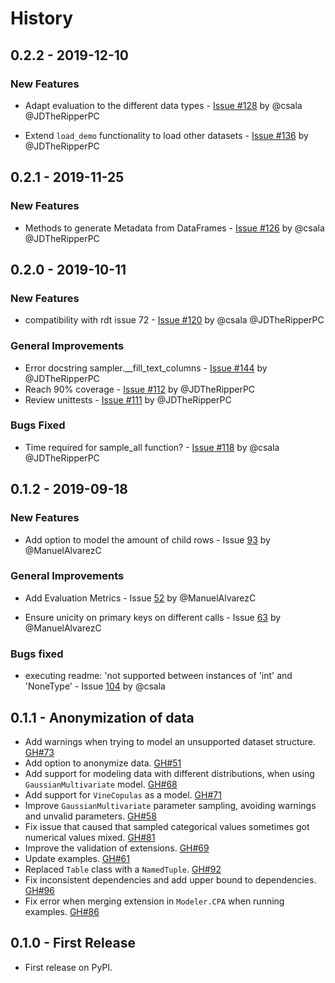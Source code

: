 # History

## 0.2.2 - 2019-12-10

### New Features

* Adapt evaluation to the different data types - [Issue #128](https://github.com/HDI-Project/SDV/issues/128) by @csala @JDTheRipperPC

* Extend `load_demo` functionality to load other datasets - [Issue #136](https://github.com/HDI-Project/SDV/issues/136) by @JDTheRipperPC

## 0.2.1 - 2019-11-25

### New Features

* Methods to generate Metadata from DataFrames - [Issue #126](https://github.com/HDI-Project/SDV/issues/126) by @csala @JDTheRipperPC

## 0.2.0 - 2019-10-11

### New Features

* compatibility with rdt issue 72 - [Issue #120](https://github.com/HDI-Project/SDV/issues/120) by @csala @JDTheRipperPC

### General Improvements

* Error docstring sampler.__fill_text_columns - [Issue #144](https://github.com/HDI-Project/SDV/issues/114) by @JDTheRipperPC
* Reach 90% coverage - [Issue #112](https://github.com/HDI-Project/SDV/issues/112) by @JDTheRipperPC
* Review unittests - [Issue #111](https://github.com/HDI-Project/SDV/issues/111) by @JDTheRipperPC

### Bugs Fixed

* Time required for sample_all function? - [Issue #118](https://github.com/HDI-Project/SDV/issues/118) by @csala @JDTheRipperPC

## 0.1.2 - 2019-09-18

### New Features

* Add option to model the amount of child rows - Issue [93](https://github.com/HDI-Project/SDV/issues/93) by @ManuelAlvarezC

### General Improvements

* Add Evaluation Metrics - Issue [52](https://github.com/HDI-Project/SDV/issues/52) by @ManuelAlvarezC

* Ensure unicity on primary keys on different calls - Issue [63](https://github.com/HDI-Project/SDV/issues/63) by @ManuelAlvarezC

### Bugs fixed

* executing readme: 'not supported between instances of 'int' and 'NoneType' - Issue [104](https://github.com/HDI-Project/SDV/issues/104) by @csala

## 0.1.1 - Anonymization of data

* Add warnings when trying to model an unsupported dataset structure. [GH#73](https://github.com/HDI-Project/SDV/issues/73)
* Add option to anonymize data. [GH#51](https://github.com/HDI-Project/SDV/issues/51)
* Add support for modeling data with different distributions, when using `GaussianMultivariate` model. [GH#68](https://github.com/HDI-Project/SDV/issues/68)
* Add support for `VineCopulas` as a model. [GH#71](https://github.com/HDI-Project/SDV/issues/71)
* Improve `GaussianMultivariate` parameter sampling, avoiding warnings and unvalid parameters. [GH#58](https://github.com/HDI-Project/SDV/issues/58)
* Fix issue that caused that sampled categorical values sometimes got numerical values mixed. [GH#81](https://github.com/HDI-Project/SDV/issues/81)
* Improve the validation of extensions. [GH#69](https://github.com/HDI-Project/SDV/issues/69)
* Update examples. [GH#61](https://github.com/HDI-Project/SDV/issues/61)
* Replaced `Table` class with a `NamedTuple`. [GH#92](https://github.com/HDI-Project/SDV/issues/92)
* Fix inconsistent dependencies and add upper bound to dependencies. [GH#96](https://github.com/HDI-Project/SDV/issues/96)
* Fix error when merging extension in `Modeler.CPA` when running examples. [GH#86](https://github.com/HDI-Project/SDV/issues/86)

## 0.1.0 - First Release

* First release on PyPI.

